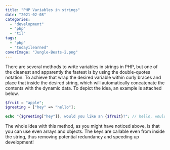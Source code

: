 ```yaml
---
title: "PHP Variables in strings"
date: "2021-02-08"
categories: 
  - "development"
  - "php"
  - "til"
tags: 
  - "php"
  - "todayilearned"
coverImage: "Jungle-Beats-2.png"
---
```


There are several methods to write variables in strings in PHP, but one of the cleanest and apparently the fastest is by using the double-quotes notation. To achieve that wrap the desired variable within curly braces and place that inside the desired string, which will automatically concatenate the contents with the dynamic data. To depict the idea, an example is attached below.

```php
$fruit = "apple";
$greeting = ["hey" => "hello"];

echo "{$greeting["hey"]}, would you like an {$fruit}?"; // hello, would you like an apple?
```

The whole idea with this method, as you might have noticed above, is that you can use even arrays and objects. The keys are callable even from inside the string, thus removing potential redundancy and speeding up development!
